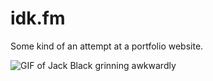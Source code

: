 # idk.fm

Some kind of an attempt at a portfolio website.

![GIF of Jack Black grinning awkwardly](https://media2.giphy.com/media/v1.Y2lkPTc5MGI3NjExdTg3anF5ZnYxZmd5Y2dnbXJiMzZpZml0ajhsOGJ5ZW52a2tqZHphdSZlcD12MV9pbnRlcm5hbF9naWZfYnlfaWQmY3Q9Zw/13aSSyJaI5NkTm/giphy.gif)